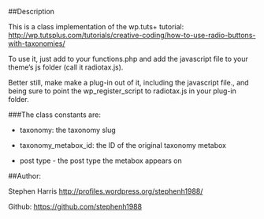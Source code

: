 ##Description

This is a class implementation of the wp.tuts+ tutorial: http://wp.tutsplus.com/tutorials/creative-coding/how-to-use-radio-buttons-with-taxonomies/

To use it, just add to your functions.php and add the javascript file to your theme’s js folder (call it radiotax.js). 

Better still, make make a plug-in out of it, including the javascript file., and being sure to point the wp_register_script to radiotax.js in your plug-in folder.

###The class constants are: 

- taxonomy: the taxonomy slug

- taxonomy_metabox_id: the ID of the original taxonomy metabox

- post type - the post type the metabox appears on

##Author: 

Stephen Harris http://profiles.wordpress.org/stephenh1988/

Github: https://github.com/stephenh1988
